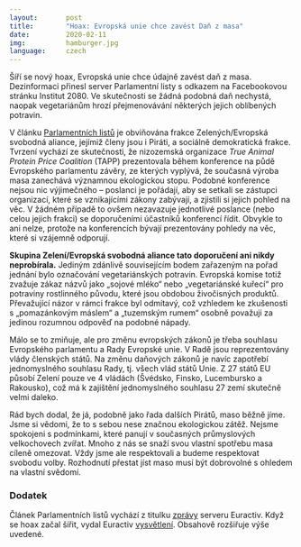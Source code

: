 ```yaml
---
layout:       post
title:        "Hoax: Evropská unie chce zavést Daň z masa"
date:         2020-02-11
img:          hamburger.jpg
language:     czech
---
```


Šíří se nový hoax, Evropská unie chce údajně zavést daň z masa. Dezinformaci přinesl server Parlamentní listy s odkazem na Facebookovou stránku Institut 2080. Ve skutečnosti se žádná podobná daň nechystá, naopak vegetariánům hrozí přejmenovávání některých jejich oblíbených potravin.

<!--more-->

V článku [Parlamentních listů](https://www.parlamentnilisty.cz/arena/monitor/Hovezi-drazsi-o-117-Kc-veprove-o-90-Kc-kureci-o-42-Kc-V-EU-se-uz-vazne-chysta-zdrazeni-masa-613212) je obviňována frakce Zelených/Evropská svobodná aliance, jejímiž členy jsou i Piráti, a sociálně demokratická frakce. Tvrzení vychází ze skutečnosti, že nizozemská organizace *True Animal Protein Price Coalition* (TAPP) prezentovala během konference na půdě Evropského parlamentu závěry, ze kterých vyplývá, že současná výroba masa zanechává významnou ekologickou stopu. Podobné konference nejsou nic výjimečného – poslanci je pořádají, aby se setkali se zástupci organizací, které se vznikajícími zákony zabývají, a zjistili si jejich pohled na věc. V žádném případě to ovšem nezavazuje jednotlivé poslance (nebo celou jejich frakci) se doporučeními účastníků konferencí řídit. Obvykle to ani nelze, protože na konferencích bývají prezentovány pohledy na věc, které si vzájemně odporují.

**Skupina Zelení/Evropská svobodná aliance tato doporučení ani nikdy neprobírala.** Jediným zdánlivě souvisejícím bodem zařazeným na pořad jednání bylo označování vegetariánských potravin. Evropská komise totiž zvažuje zákaz názvů jako „sojové mléko“ nebo „vegetariánské kuřecí“ pro potraviny rostlinného původu, které jsou obdobou živočisných produktů. Převažující názor v rámci frakce byl odmítavý, což vzhledem ke zkušenosti s „pomazánkovým máslem“ a „tuzemským rumem“ osobně považuji za jedinou rozumnou odpověď na podobné nápady.

Málo se to zmiňuje, ale pro změnu evropských zákonů je třeba souhlasu Evropského parlamentu a Rady Evropské unie. V Radě jsou reprezentovány vlády členských států. Na změnu daňových zákonů je navíc zapotřebí jednomyslného souhlasu Rady, tj. všech vlád států Unie. Z 27 států EU působí Zelení pouze ve 4 vládách (Švédsko, Finsko, Lucembursko a Rakousko), což má k zajištění jednomyslného souhlasu 27 zemí skutečně velmi daleko.

Rád bych dodal, že já, podobně jako řada dalších Pirátů, maso běžně jíme. Jsme si vědomi, že to s sebou nese značnou ekologickou zátěž. Nejsme spokojeni s podmínkami, které panují v současných průmyslových velkochovech zvířat. Mnoho z nás se snaží svou vlastní spotřebu masa cíleně omezovat. Vždy jsme ale respektovali a budeme respektovat svobodu volby. Rozhodnutí přestat jíst maso musí být dobrovolné s ohledem na vlastní svědomí.

### Dodatek

Článek Parlamentních listů vychází z titulku [zprávy](https://www.euractiv.com/section/agriculture-food/news/greens-socialists-back-meat-tax-to-cover-environmental-costs-of-livestock/) serveru Euractiv. Když se hoax začal šířit, vydal Euractiv [vysvětlení](https://euractiv.cz/section/evropske-finance/news/zdrazovani-masa-eu-nechysta-redakce-euractiv-reaguje-na-zavadejici-zpravu-parlamentnich-listu/). Obsahově rozšiřuje výše uvedené.
